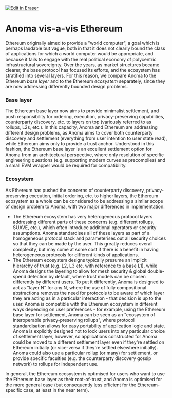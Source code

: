 <p><a target="_blank" href="https://app.eraser.io/workspace/KNpfnzwutmvZBmpUgyIB" id="edit-in-eraser-github-link"><img alt="Edit in Eraser" src="https://firebasestorage.googleapis.com/v0/b/second-petal-295822.appspot.com/o/images%2Fgithub%2FOpen%20in%20Eraser.svg?alt=media&amp;token=968381c8-a7e7-472a-8ed6-4a6626da5501"></a></p>

# Anoma vis-a-vis Ethereum
Ethereum originally aimed to provide a "world computer", a goal which is perhaps laudable but vague, both in that it does not clearly bound the class of applications for which a world computer would be appropriate, and because it fails to engage with the real political economy of polycentric infrastructural sovereignty. Over the years, as market structures became clearer, the base protocol has focused its efforts, and the ecosystem has stratified into several layers. For this reason, we compare Anoma to the Ethereum _base layer_ and to the Ethereum _ecosystem_ separately, since they are now addressing differently bounded design problems.

### Base layer
The Ethereum base layer now aims to provide minimalist settlement, and push responsibility for ordering, execution, privacy-preserving capabilities, counterparty discovery, etc. to layers on top (variously referred to as rollups, L2s, etc.). In this capacity, Anoma and Ethereum are addressing different design problems, as Anoma aims to cover both counterparty discovery and settlement (everything from user intention to user state read), while Ethereum aims only to provide a trust anchor. Understood in this fashion, the Ethereum base layer is an excellent settlement option for Anoma from an architectural perspective, where only resolution of specific engineering questions (e.g. supporting modern curves as precompiles) and a small EVM wrapper would be required for compatibility.

### Ecosystem
As Ethereum has pushed the concerns of counterparty discovery, privacy-preserving execution, initial ordering, etc. to higher layers, the Ethereum ecosystem as a whole can be considered to be addressing a similar scope of design problem to Anoma, with two major differences in implementation:

- The Ethereum ecosystem has very heterogeneous protocol layers addressing different parts of these concerns (e.g. different rollups, SUAVE, etc.), which often introduce additional operators or security assumptions. Anoma standardises all of these layers as part of a homogeneous protocol stack and parameterises out all security choices so that they can be made by the user. This greatly reduces overall complexity, but may come at some cost if there is a benefit in having heterogeneous protocols for different kinds of applications.
- The Ethereum ecosystem designs typically presume an implicit hierarchy of trust (e.g. L2, L3 etc. with reference to a base L1), while Anoma designs the layering to allow for mesh security & global double-spend detection by default, where trust models can be chosen differently by different users. To put it differently, Anoma is designed to act as "layer N" for any N, where the use of fully compositional abstractions removes the need for protocols to be aware of which layer they are acting as in a particular interaction - that decision is up to the user.
Anoma is compatible with the Ethereum ecosystem in different ways depending on user preferences - for example, using the Ethereum base layer for settlement, Anoma can be seen as an "ecosystem of interoperable privacy-preserving rollups", where protocol standardisation allows for easy portability of application logic and state. Anoma is explicitly designed not to lock users into any particular choice of settlement layer, however, so applications constructed for Anoma could be moved to a different settlement layer even if they're settled on Ethereum initially (or vice-versa if they're settled elsewhere initially). Anoma could also use a particular rollup (or many) for settlement, or provide specific faculties (e.g. the counterparty discovery gossip network) to rollups for independent use.

In general, the Ethereum ecosystem is optimised for users who want to use the Ethereum base layer as their root-of-trust, and Anoma is optimised for the more general case (but consequently less efficient for the Ethereum-specific case, at least in the near term).


<!--- Eraser file: https://app.eraser.io/workspace/KNpfnzwutmvZBmpUgyIB --->